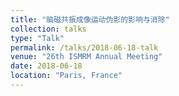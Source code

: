 ```yaml
---
title: "脑磁共振成像运动伪影的影响与消除"
collection: talks
type: "Talk"
permalink: /talks/2018-06-18-talk
venue: "26th ISMRM Annual Meeting"
date: 2018-06-18
location: "Paris, France"
---
```


